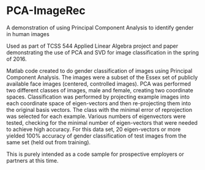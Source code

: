 # PCA-ImageRec
A demonstration of using Principal Component Analysis to identify gender in human images

Used as part of TCSS 544 Applied Linear Algebra project and paper demonstrating the use of PCA and SVD for image classification in the spring of 2016. 

Matlab code created to do gender classification of images using Principal Component Analysis. The images were a subset of the Essex set of publicly available face images (centered, controlled images). PCA was performed two different classes of images, male and female, creating two coordinate spaces. Classification was performed by projecting example images into each coordinate space of eigen-vectors and then re-projecting them into the original basis vectors. The class with the minimal error of reprojection was selected for each example. Various numbers of eigenvectors were tested, checking for the minimal number of eigen-vectors that were needed to achieve high accuracy. For this data set, 20 eigen-vectors or more yielded 100% accuracy of gender classification of test images from the same set (held out from training).

This is purely intended as a code sample for prospective employers or partners at this time.
